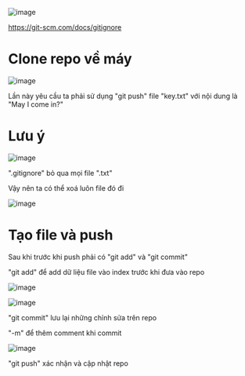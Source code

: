 ![image](https://github.com/user-attachments/assets/0dd31817-1aa1-418a-82fc-089ae535b191)

https://git-scm.com/docs/gitignore

# Clone repo về máy
![image](https://github.com/user-attachments/assets/7271052d-d1d1-41d2-8cde-39488f1b4eb9)

Lần này yêu cầu ta phải sử dụng "git push" file "key.txt" với nội dung là "May I come in?" 

# Lưu ý
![image](https://github.com/user-attachments/assets/5cb2559d-d1bf-458b-8f58-31e81514f18f)

".gitignore" bỏ qua mọi file ".txt"

Vậy nên ta có thể xoá luôn file đó đi

![image](https://github.com/user-attachments/assets/f15cae40-d037-440f-8b44-f107430e52ad)

# Tạo file và push
Sau khi trước khi push phải có "git add" và "git commit"

"git add" để add dữ liệu file vào index trước khi đưa vào repo

![image](https://github.com/user-attachments/assets/30703469-6607-463a-828e-2aa5efe0c6ae)

![image](https://github.com/user-attachments/assets/aaee6c7f-1f7a-4e25-959e-8e93690f901a)

"git commit" lưu lại những chỉnh sửa trên repo

"-m" để thêm comment khi commit

![image](https://github.com/user-attachments/assets/729645df-137f-442f-9e31-641a73e457c9)

"git push" xác nhận và cập nhật repo
